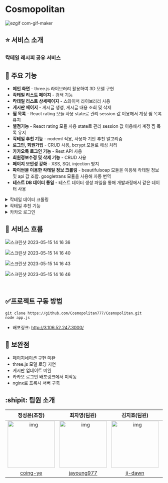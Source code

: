 # Cosmopolitan
<!-- ## :dart: 우삼겹: 우리동네 맛집 삼겹줄 -->
<p align='center'>

</p>
<!-- 1d9GD-F2knr3Vmlr8i4U3MS1pUl6NN58C -->
<p align='center'>


<!-- https://github.com/Cosmopolitan777/Cosmopolitan/assets/127120819/ef5597c1-6383-4c63-bb26-f24e75d795e4 -->
![ezgif com-gif-maker](https://github.com/Cosmopolitan777/Cosmopolitan/assets/61008837/6cc3a915-0b28-4271-962c-84a475d37537)


<!-- https://github.com/Cosmopolitan777/Cosmopolitan/assets/127120819/595033d0-becd-4563-94b5-76929039107b -->

 
</p>

<!-- ## :mag_right: 기획 배경
-- 칵테일 레시피를 공유하는 서비스 -->
<!-- - 자치구별로 한눈에 맛집을 확인
- 맛집을 추천받고 또 추천도 할 수 있는 서비스 -->

## :star: 서비스 소개  
### 칵테일 레시피 공유 서비스
<!-- ### 생생한 후기를 확인할 수 있습니다.
> -  -->

## :open_file_folder: 주요 기능
- **메인 화면** - three.js 라이브러리 활용하여 3D 모델 구현
- **칵테일 리스트 페이지** - 검색 기능
- **칵테일  리스트 상세페이지** - 스와이퍼 라이브러리 사용
- **게시판 페이지** - 게시글 생성, 게시글 내용 조회 및 삭제
- **찜 목록** - React rating 모듈 사용 state로 관리 session 값 이용해서 계정 찜 목록 유지
- **별점기능** - React rating 모듈 사용 state로 관리 session 값 이용해서 계정 찜 목록 유지
- **칵테일 추천 기능** - nodeml 적용, 사용자 기반 추천 알고리즘
- **로그인, 회원가입** - CRUD 사용, bcrypt 모듈로 해싱 처리
- **카카오톡 로그인 기능** - Rest API 사용
- **회원정보수정 및 삭제 기능** - CRUD 사용
- **페이지 보안성 강화** - XSS, SQL injection  방지
- **파이썬을 이용한 칵테일 정보 크롤링** - beautifulsoap 모듈을 이용해 칵테일 정보 및 api 값 조합. googletrans 모듈을 사용해 자동 번역
- **테스트 DB 데이터 통일** - 테스트 데이터 생성 파일을 통해 개발과정에서 같은 데이터 사용 

<details>
<summary>칵테일 데이터 크롤링</summary>
<div markdown="1">

 ![image](https://github.com/Cosmopolitan777/Cosmopolitan/assets/127190327/5230d85f-c10a-4dc8-b075-22e33f73f865)
![image](https://github.com/Cosmopolitan777/Cosmopolitan/assets/127190327/43bb5ef0-80db-4410-8015-2a947919a36b)

English Highball|11338|Alcoholic|Ordinary Drink|Highball glass|Brandy|Gin|Sweet Vermouth|Carbonated water|Lemon peel|null|null|null|null|null|null|null|null|null|null|3/4 oz |3/4 oz |3/4 oz |null|null|null|null|null|null|null|null|null|null|null|null|null|https://www.thecocktaildb.com/images/media/drink/dhvr7d1504519752.jpg|브랜디, 진, 스위트 베르무트를 하이볼 글래스에 얼음과 함께 붓습니다. 탄산수를 채웁니다. 레몬 껍질 트위스트를 넣고 저은 후 서빙합니다. (진저에일은 기호에 따라 탄산수로 대체 가능합니다.)
</div>
</details>

<details>
<summary>칵테일 추천 기능</summary>
<div markdown="1">

![스크린샷 2023-05-15 13 57 39](https://github.com/Cosmopolitan777/Cosmopolitan/assets/127120819/e2d248e8-1c52-4227-90d5-bb06db12e773)


![스크린샷 2023-05-15 13 57 58](https://github.com/Cosmopolitan777/Cosmopolitan/assets/127120819/3f41496d-ebbc-4b80-8b29-209c669b43e6)



</div>
</details>

<details>
<summary>카카오 로그인</summary>
<div markdown="1">

[screen-recording (11).webm](https://github.com/Cosmopolitan777/Cosmopolitan/assets/127120819/52cf0b01-c173-438e-bc7a-20c667146240)

</div>
</details>

## :arrows_counterclockwise: 서비스 흐름

![스크린샷 2023-05-15 14 16 36](https://github.com/Cosmopolitan777/Cosmopolitan/assets/127120819/4f34dcdb-2645-4ef7-a7e4-5bdae1fa5e4b)

![스크린샷 2023-05-15 14 16 40](https://github.com/Cosmopolitan777/Cosmopolitan/assets/127120819/a17d5787-a2e6-4dd3-8f4f-3dd70cab15bb)

![스크린샷 2023-05-15 14 16 43](https://github.com/Cosmopolitan777/Cosmopolitan/assets/127120819/e0256d29-d535-428f-8c54-93c8c6a5120b)

![스크린샷 2023-05-15 14 16 46](https://github.com/Cosmopolitan777/Cosmopolitan/assets/127120819/067fae4f-07ca-4806-a45d-22a74134dbe7)


<!-- <img width="800" alt="image" src="https://user-images.githubusercontent.com/61008837/227681564-b11c528d-f9c6-4740-a8e5-d5d68718ee13.png">
<img width="800" alt="image" src="https://user-images.githubusercontent.com/61008837/227681579-0b4730a5-43a9-4dfb-babd-50edd64c65fa.png">
<img width="800" alt="image" src="https://user-images.githubusercontent.com/61008837/227681589-afb888c6-e02d-46ec-85e0-8495d14221e2.png"> -->






<!-- <p align='center' width="800">https://user-images.githubusercontent.com/61008837/236637691-0bea1299-eb87-4318-8810-1b39b996f2c3.mp4</p> -->

<br/>

## :white_check_mark:프로젝트 구동 방법 
```
git clone https://github.com/Cosmopolitan777/Cosmopolitan.git
node app.js
```
- 배포링크: http://3.106.52.247:3000/

## :speech_balloon: 보완점
- 페이지네이션 구현 미완
- three.js 모델 로딩 지연
- 게시판 업데이트 미완
- 카카오 로그인 배포링크에서 미작동
- nginx로 프록시 서버 구축 

## :shipit: 팀원 소개


|                                                       정성윤(조장)                                                       |                                                                         최자영(팀원)                                                                         |                                                       김지효(팀원)                                                       |                                                       정유진(팀원)                                                       |                                                       홍의채(팀원)                                                       |
| :---------------------------------------------------------------------------------------------------------------------: | :---------------------------------------------------------------------------------------------------------------------------------------------------------: | :---------------------------------------------------------------------------------------------------------------------: | :---------------------------------------------------------------------------------------------------------------------: | :---------------------------------------------------------------------------------------------------------------------: |
| <img src="https://drive.google.com/uc?id=1C_DYRFIctedL9eR1-QuLfxDLXYqIguIG" alt="img" height="150px" width="150px" /> | <img src="https://drive.google.com/uc?id=1PCJHyAyF1aOM_ia3ywzc1cIl-vBpFaMb" alt="img" height="150px" width="150px" /> | <img src="https://drive.google.com/uc?id=1HrK9JMOcgm9W2OFGtRuKZmNyZkYf1Ixf" alt="img" height="150px" width="150px" /> | <img src="https://drive.google.com/uc?id=1d9GD-F2knr3Vmlr8i4U3MS1pUl6NN58C" alt="img" height="150px" width="150px" /> | <img src="https://drive.google.com/uc?id=1C7WAZmZf1IMHMKsrTi_KIqvrz1QT1v4O" alt="img" height="150px" width="150px" /> |
|                                      [coing-ye](https://github.com/coing-ye)                                     |                                                           [jayoung977](https://github.com/jayoung977)                                                           |                                            [ji-dawn](https://github.com/ji-dawn)                                            |                                  [8566uyu](https://github.com/8566uyu)       |                                  [UichaeHong](https://github.com/UichaeHong)       

